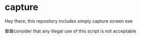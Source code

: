 # capture
Hey there,
this repository includes simply capture screen exe

🟥🟥consider that any illegal use of this script is not acceptable
